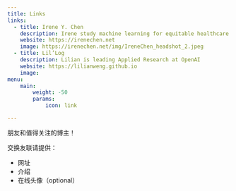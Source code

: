 ```yaml
---
title: Links
links:
  - title: Irene Y. Chen 
    description: Irene study machine learning for equitable healthcare.
    website: https://irenechen.net
    image: https://irenechen.net/img/IreneChen_headshot_2.jpeg
  - title: Lil’Log
    description: Lilian is leading Applied Research at OpenAI
    website: https://lilianweng.github.io
    image: 
menu:
    main: 
        weight: -50
        params:
            icon: link

---
```


朋友和值得关注的博主！

交换友联请提供：
- 网址
- 介绍
- 在线头像（optional）